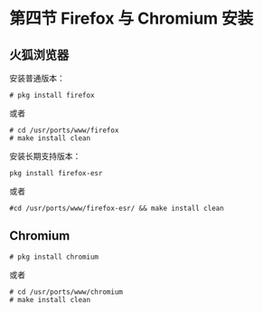 # 第四节 Firefox 与 Chromium 安装

## 火狐浏览器

安装普通版本：
```
# pkg install firefox
```

或者

```
# cd /usr/ports/www/firefox
# make install clean 
```

安装长期支持版本：

```
pkg install firefox-esr
```
或者

```
#cd /usr/ports/www/firefox-esr/ && make install clean
```

## Chromium

```
# pkg install chromium
```
或者

```
# cd /usr/ports/www/chromium
# make install clean
```
